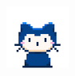 <p align="center">
<img src="./mona-whisper.gif">
</p>

<!--
<p align="center">
  👑   Some GitHub statistical reports:
</p>
<p align="center">
<img  src="https://github-profile-summary-cards.vercel.app/api/cards/repos-per-language?username=ucdo&theme=github" height="140"/>
<img  src="https://github-profile-summary-cards.vercel.app/api/cards/most-commit-language?username=ucdo&theme=github" height="140"/>
<img  src="https://github-profile-summary-cards.vercel.app/api/cards/most-commit-language?username=ucdo&theme=github" height="140"/>
<img  src="https://github-profile-summary-cards.vercel.app/api/cards/stats?username=ucdo&theme=github" height="140" />
</p>
